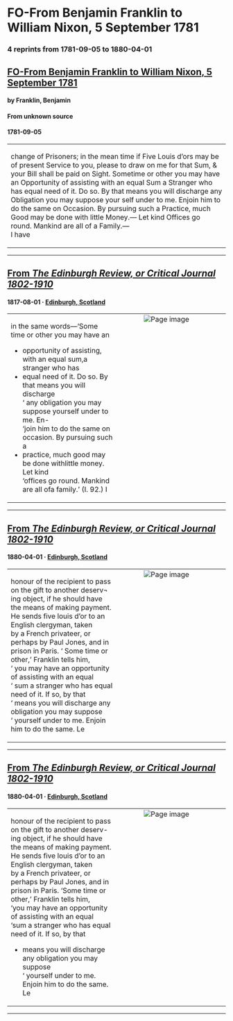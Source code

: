 
# FO-From Benjamin Franklin to William Nixon, 5 September 1781

### 4 reprints from 1781-09-05 to 1880-04-01

## [FO-From Benjamin Franklin to William Nixon, 5 September 1781](https://founders.archives.gov/documents/Franklin/01-35-02-0330)

#### by Franklin, Benjamin

#### From unknown source

#### 1781-09-05

<table style="width: 100%;"><tr><td style="width: 50%">

change of Prisoners; in the mean time if Five Louis d’ors may be of present Service to you, please to draw on me for that Sum, &amp; your Bill shall be paid on Sight. Sometime or other you may have an Opportunity of assisting with an equal Sum a Stranger who has equal need of it. Do so. By that means you will discharge any Obligation you may suppose your self under to me. Enjoin him to do the same on Occasion. By pursuing such a Practice, much Good may be done with little Money.— Let kind Offices go round. Mankind are all of a Family.—  
I have
</td></tr></table>

---

## [From _The Edinburgh Review, or Critical Journal 1802-1910_](https://archive.org/details/sim_edinburgh-review-critical-journal_1817-08_28_56/page/n17/mode/1up?view=theater)

#### 1817-08-01 &middot; [Edinburgh, Scotland](http://dbpedia.org/resource/Edinburgh)

<table style="width: 100%;"><tr><td style="width: 50%">

  
in the same words—‘Some time or other you may have an  
* opportunity of assisting, with an equal sum,a stranger who has  
* equal need of it. Do so. By that means you will discharge  
‘ any obligation you may suppose yourself under to me. En-  
‘join him to do the same on occasion. By pursuing such a  
* practice, much good may be done withlittle money. Let kind  
‘offices go round. Mankind are all ofa family.’ (I. 92.) I
</td><td style="width: 50%; max-height: 75%; margin: auto; display: block;">
<img alt="Page image" src="https://iiif.archive.org/iiif/sim_edinburgh-review-critical-journal_1817-08_28_56&#0036;17/pct:17.902542,75.358073,70.603814,11.393229/600,/0/default.jpg"/>
</td>
</tr></table>

---

## [From _The Edinburgh Review, or Critical Journal 1802-1910_](https://archive.org/details/sim_edinburgh-review-critical-journal_1880-04_151_310/page/n69/mode/1up?view=theater)

#### 1880-04-01 &middot; [Edinburgh, Scotland](http://dbpedia.org/resource/Edinburgh)

<table style="width: 100%;"><tr><td style="width: 50%">

  
honour of the recipient to pass on the gift to another deserv¬  
ing object, if he should have the means of making payment.  
He sends five louis d’or to an English clergyman, taken  
by a French privateer, or perhaps by Paul Jones, and in  
prison in Paris. ‘ Some time or other,’ Franklin tells him,  
‘ you may have an opportunity of assisting with an equal  
‘ sum a stranger who has equal need of it. If so, by that  
‘ means you will discharge any obligation you may suppose  
‘ yourself under to me. Enjoin him to do the same. Le
</td><td style="width: 50%; max-height: 75%; margin: auto; display: block;">
<img alt="Page image" src="https://iiif.archive.org/iiif/sim_edinburgh-review-critical-journal_1880-04_151_310&#0036;69/pct:24.338086,56.377246,67.413442,13.892216/600,/0/default.jpg"/>
</td>
</tr></table>

---

## [From _The Edinburgh Review, or Critical Journal 1802-1910_](https://archive.org/details/sim_edinburgh-review-critical-journal_1880-04_151_310_0/page/n69/mode/1up?view=theater)

#### 1880-04-01 &middot; [Edinburgh, Scotland](http://dbpedia.org/resource/Edinburgh)

<table style="width: 100%;"><tr><td style="width: 50%">

  
honour of the recipient to pass on the gift to another deserv-  
ing object, if he should have the means of making payment.  
He sends five louis d’or to an English clergyman, taken  
by a French privateer, or perhaps by Paul Jones, and in  
prison in Paris. ‘Some time or other,’ Franklin tells him,  
‘you may have an opportunity of assisting with an equal  
‘sum a stranger who has equal need of it. If so, by that  
* means you will discharge any obligation you may suppose  
‘ yourself under to me. Enjoin him to do the same. Le
</td><td style="width: 50%; max-height: 75%; margin: auto; display: block;">
<img alt="Page image" src="https://iiif.archive.org/iiif/sim_edinburgh-review-critical-journal_1880-04_151_310_0&#0036;69/pct:23.146293,56.181486,66.482966,14.190012/600,/0/default.jpg"/>
</td>
</tr></table>

---

